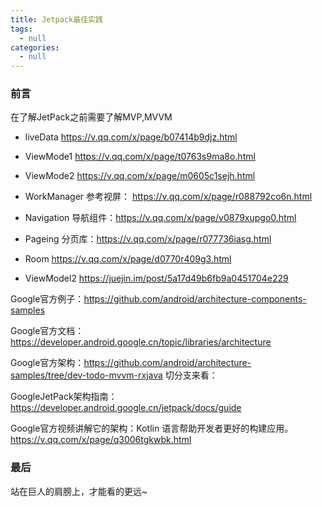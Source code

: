 ```yaml
---
title: Jetpack最佳实践
tags:
  - null
categories:
  - null
---
```


### 前言

在了解JetPack之前需要了解MVP,MVVM

- liveData  https://v.qq.com/x/page/b07414b9djz.html
- ViewMode1 https://v.qq.com/x/page/t0763s9ma8o.html
- ViewMode2  https://v.qq.com/x/page/m0605c1sejh.html
- WorkManager 参考视屏： https://v.qq.com/x/page/r088792co6n.html
- Navigation 导航组件：https://v.qq.com/x/page/v0879xupgo0.html
- Pageing   分页库：https://v.qq.com/x/page/r077736iasg.html
- Room  https://v.qq.com/x/page/d0770r409g3.html

- ViewModel2 https://juejin.im/post/5a17d49b6fb9a0451704e229

Google官方例子：https://github.com/android/architecture-components-samples

Google官方文档：https://developer.android.google.cn/topic/libraries/architecture

Google官方架构：https://github.com/android/architecture-samples/tree/dev-todo-mvvm-rxjava
切分支来看：

GoogleJetPack架构指南：
https://developer.android.google.cn/jetpack/docs/guide

Google官方视频讲解它的架构：Kotlin 语言帮助开发者更好的构建应用。
 https://v.qq.com/x/page/q3006tgkwbk.html


### 最后

站在巨人的肩膀上，才能看的更远~
